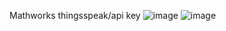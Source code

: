 Mathworks thingsspeak/api key
![image](https://user-images.githubusercontent.com/98131730/236650082-4c6f15a6-11ec-4eeb-82b8-b15ed59b9b67.png)
![image](https://user-images.githubusercontent.com/98131730/236650103-22348e79-4444-4031-838d-c2cc0897cbf9.png)
